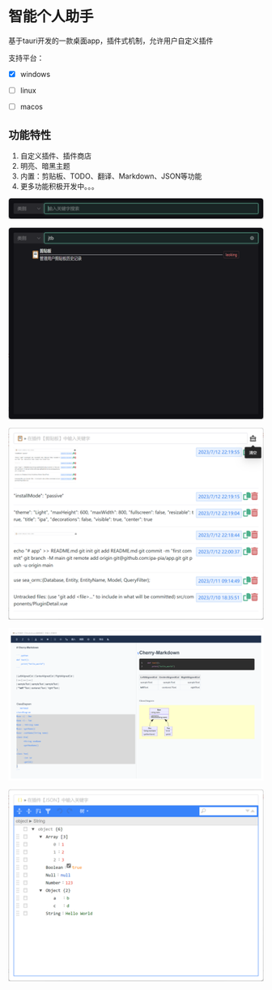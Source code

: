 # 智能个人助手

基于tauri开发的一款桌面app，插件式机制，允许用户自定义插件

支持平台：

- [x] windows
- [ ] linux
- [ ] macos


## 功能特性
1. 自定义插件、插件商店
2. 明亮、暗黑主题
3. 内置：剪贴板、TODO、翻译、Markdown、JSON等功能
4. 更多功能积极开发中。。。


![预览图](./images/index.png)

![搜索结果](./images/search-results.png)

![剪贴板](./images/clipboard.png)

![Markdown](./images/markdown.png)

![JSON](./images/json.png)
